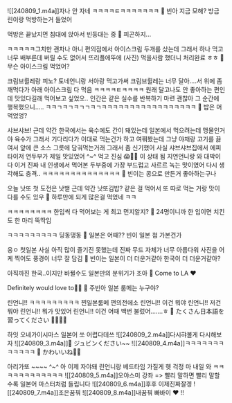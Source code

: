 ![[240809_1.m4a]]자나
안 자네
ㅋㅋㅋㅋㅌㅋㅋㅋㅋㅋㅋㅋ
🫧 빈아 지금 모해? 방금 린이랑 먹방하는거 들었어

먹방은 끝났지먼
침대에 앉아서 빈둥대는 중
🫧 피곤하지...

ㅋㅋㅋㅋㅋ그치만
괜차나
아니 편의점에서
아이스크림 두개를 샀는데
그래서 하나 먹고
너무 배부른데 버릴 수도 없어서
뜨리플에뚜에
(사진) 먹을사람
했더니
처리완료
ㅎㅎ
🫧 무슨 아이스크림 먹었어?

크림브륄레랑
피노?
토네언니랑 서아랑
먹고가써
크림브륄레는
너무 달아….서
위에 좀 깨먹다가
아래 아이스크림 다 먹음
ㅋㅋㅋㅋㅌㅋㅋㅋㅋ
원래 달고나도 안 좋아하는 편인데
맛있다길래
먹어보고 싶었오..
인간은 같은 실수를 반복하기 마련
괜찮아
그 순간에 행복했으니…..
ㅋㅋㄱㅋㄱㅋㄱㄱㅋㄱㅋㅋㅋㅋㅋㅋㅋㅋㅋㅋㅋㅋㅋㅋㅋㅋㅋ
🫧 밥은 머먹었엉?

샤브샤브!
근데 약간 한국에서는
육수에도 간이 돼있는데
일본에서 먹으려는데 맹물인거야 육수가
그래서 기다리다가 이대로 먹는건가 하고 여쭤봤는데
그냥 야채랑 고기를 끓여서
앞에 큰 소스 그릇에 담궈먹는거래
그래서 좀 신기했어
사실 샤브샤브집에서
에피타이저 연두부가 제일 맛있었어
^~^
먹고
진심
😱🫨🥹
이 상태 됨
지연언니랑
와
대박이다 이거
진짜 내 인생에서 먹어본 두부중에
가장 부드럽고 사르르 녹는 맛이였어
다시 생각해도 충격..
ㅋㅋㅋㅋㅋㅋㅋㅋㅋㅋㅋㅋㅋㅋ
🫧 빈이는 콩으로 만든거 좋아하는구나

오늘 낫또 첫 도전은
낫밷
근데 약간 낫또김밥? 같은 걸 먹어서
또 따로 먹는 거랑 맛이 다를 수도 있우
🫧 하루만에 되게 많은걸 먹었네 ㅋㅋ

ㅋㅋㅋㅋㅋㅋㅋㅋ
한입씩 다 먹어보는 게 최고
먼지알지?
🫧 24명이니까 한 입이면 치킨도 한 마리 뚝딱임

ㅋㅋㅋㅋㅋㅋㅋㅋㅋ
딩동댕동
🫧 일본은 어때?? 빈이 일본 첨 가본건가

웅ㅇ
첫일본
사실 아직 많이 즐기진 못했는데
진짜 무드 자체가
너무 아름다워
사진을 어케 찍어도
풍경이 너무 잘 담김
🫧 빈이는 일본이 더 더운거같아 한국이 더 더운거같아?

아직까진 한국..이지만 바뀔수도
일본만의 분위기가 조아
🫧 Come to LA ❤️

Definitely would love to🤍🤍
🫧 주빈아 일본 룸메는 누구야?

린언니!!
ㅋㅋㅋㅋㅋㅋㅋㅋㅋ
찐일본룸메
편의전에소
린언니!! 이건 뭐야
린언니!! 저건 뭐야
린언니!! 뭐가 맛있어
린언니!! 이건 어때
백번 불렀어…….ㅎ
🫧 たくさん日本語を習ってください 🙇‍♂️🙇‍♂️

하잇
오네가이시마스
일본어 쏘 어렵다데쓰
![[240809_2.m4a]]다시햐볼게
다시해보자
![[240809_3.m4a]]🫧 ジュビンください~~
![[240809_4.m4a]]ㅋㅋㅋㅋㅋㅋㅋㅋㅋㅋㅋㅋ
🫧 かわいいね💖💖

아리가또 ~~~~ ^~^
아 이제 자야돼
린언니랑 베드타임 가질게
헷
걱정 마 내일 와
ㅋㅋㅋㅋㅋㅋㅋㅋㅋㅋㅋㅋ
![[240809_5.m4a]]오야스미 강좌
=> 빨리 말하면 빨리 말할수록 일본어 마스터처럼 들립니다
![[240809_6.m4a]]후후
이제진짜잘겡
![[240809_7.m4a]]조은꿈꿔
![[240809_8.m4a]]내꿈꿔
빠바이
❤️
!!
